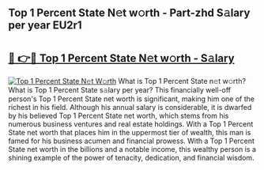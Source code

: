 ## Top 1 Percent State N𝚎t w𝚘rth - Part-zhd S𝚊lary per year EU2r1

# <h2><a href="http://gc3fkiy.nevu.top/?p=Top+1+Percent+State">🔗 👉🔴 Top 1 Percent State N𝚎t w𝚘rth - S𝚊lary</a></h2>

[![Top 1 Percent State N𝚎t W𝚘rth](https://i.imgur.com/Oavwk0R.jpeg)](http://gc3fkiy.nevu.top/?p=Top+1+Percent+State)
What is Top 1 Percent State n𝚎t w𝚘rth? What is Top 1 Percent State s𝚊lary per year?
This financially well-off person's Top 1 Percent State net worth is significant, making him one of the richest in his field. Although his annual salary is considerable, it is dwarfed by his believed Top 1 Percent State net worth, which stems from his numerous business ventures and real estate holdings. With a Top 1 Percent State net worth that places him in the uppermost tier of wealth, this man is famed for his business acumen and financial prowess. With a Top 1 Percent State net worth in the billions and a notable income, this wealthy person is a shining example of the power of tenacity, dedication, and financial wisdom.
